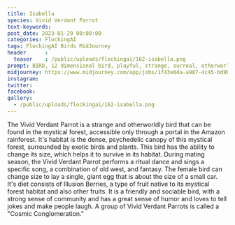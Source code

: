 ```yaml
---
title: Isabella
species: Vivid Verdant Parrot
text-keywords: 
post_date: 2023-01-29 00:00:00
categories: FlockingAI
tags: FlockingAI Birds MidJourney 
header      :
  teaser    : /public/uploads/flockingai/162-isabella.png
prompt: BIRD, 12 dimensional bird, playful, strange, surreal, otherworldly, trippy, delusional, colorful, forest scene with mushrooms and exotic birds and plants in vivid peakcock colors, psychedelic style, stereoscopic, optical illusion, hidden face illusion, graphic design, stylized, bold lines, neon, hyper-realistic, detailed, painting
midjourney: https://www.midjourney.com/app/jobs/1f43e04a-a987-4c45-bd9b-cabcc54be945
instagram: 
twitter: 
facebook: 
gallery: 
  - /public/uploads/flockingai/162-isabella.png
---
```


The Vivid Verdant Parrot is a strange and otherworldly bird that can be found in the mystical forest, accessible only through a portal in the Amazon rainforest. It's habitat is the dense, psychedelic canopy of this mystical forest, surrounded by exotic birds and plants. This bird has the ability to change its size, which helps it to survive in its habitat. During mating season, the Vivid Verdant Parrot performs a ritual dance and sings a specific song, a combination of old west, and fantasy. The female bird can change size to lay a single, giant egg that is about the size of a small car. It's diet consists of Illusion Berries, a type of fruit native to its mystical forest habitat and also other fruits. It is a friendly and sociable bird, with a strong sense of community and has a great sense of humor and loves to tell jokes and make people laugh. A group of Vivid Verdant Parrots is called a "Cosmic Conglomeration."
